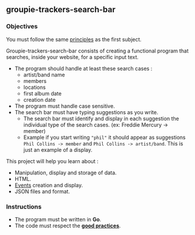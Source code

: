 ## groupie-trackers-search-bar

### Objectives

You must follow the same [principles](https://github.com/01-edu/public/blob/master/subjects/groupie-trackers/groupie-trackers.en.md) as the first subject.

Groupie-trackers-search-bar consists of creating a functional program that searches, inside your website, for a specific input text.

- The program should handle at least these search cases :
  - artist/band name
  - members
  - locations
  - first album date
  - creation date
- The program must handle case sensitive.
- The search bar must have typing suggestions as you write.
  - The search bar must identify and display in each suggestion the individual type of the search cases. (ex: Freddie Mercury -> member)
  - Example if you start writing `"phil"` it should appear as suggestions `Phil Collins -> member` and `Phil Collins -> artist/band`. This is just an example of a display.

This project will help you learn about :

- Manipulation, display and storage of data.
- HTML.
- [Events](https://developer.mozilla.org/en-US/docs/Learn/JavaScript/Building_blocks/Events) creation and display.
- JSON files and format.

### Instructions

- The program must be written in **Go**.
- The code must respect the [**good practices**](https://github.com/01-edu/public/blob/master/subjects/good-practices.en.md).
